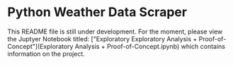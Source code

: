 # Python Weather Data Scraper
This README file is still under development. For the moment, please view
the Juptyer Notebook titled: 
["Exploratory Exploratory Analysis + Proof-of-Concept"](Exploratory Analysis + Proof-of-Concept.ipynb)
which contains information on the project.
